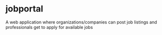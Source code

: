 # jobportal
A web application where organizations/companies can post job listings and professionals get to apply for available jobs
